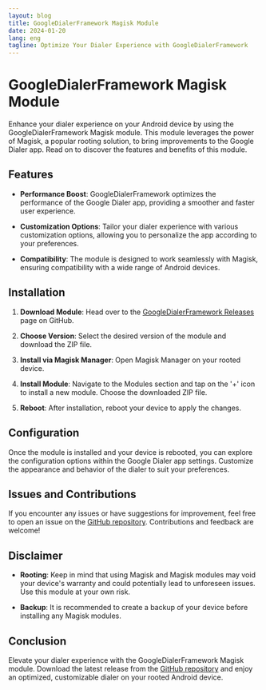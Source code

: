 ```yaml
---
layout: blog
title: GoogleDialerFramework Magisk Module
date: 2024-01-20
lang: eng
tagline: Optimize Your Dialer Experience with GoogleDialerFramework
---
```


# GoogleDialerFramework Magisk Module

Enhance your dialer experience on your Android device by using the GoogleDialerFramework Magisk module. This module leverages the power of Magisk, a popular rooting solution, to bring improvements to the Google Dialer app. Read on to discover the features and benefits of this module.

## Features

- **Performance Boost**: GoogleDialerFramework optimizes the performance of the Google Dialer app, providing a smoother and faster user experience.

- **Customization Options**: Tailor your dialer experience with various customization options, allowing you to personalize the app according to your preferences.

- **Compatibility**: The module is designed to work seamlessly with Magisk, ensuring compatibility with a wide range of Android devices.

## Installation

1. **Download Module**: Head over to the [GoogleDialerFramework Releases](https://github.com/Magisk-Modules-Repo/GoogleDialerFramework/releases) page on GitHub.

2. **Choose Version**: Select the desired version of the module and download the ZIP file.

3. **Install via Magisk Manager**: Open Magisk Manager on your rooted device.

4. **Install Module**: Navigate to the Modules section and tap on the '+' icon to install a new module. Choose the downloaded ZIP file.

5. **Reboot**: After installation, reboot your device to apply the changes.

## Configuration

Once the module is installed and your device is rebooted, you can explore the configuration options within the Google Dialer app settings. Customize the appearance and behavior of the dialer to suit your preferences.

## Issues and Contributions

If you encounter any issues or have suggestions for improvement, feel free to open an issue on the [GitHub repository](https://github.com/Magisk-Modules-Repo/GoogleDialerFramework). Contributions and feedback are welcome!

## Disclaimer

- **Rooting**: Keep in mind that using Magisk and Magisk modules may void your device's warranty and could potentially lead to unforeseen issues. Use this module at your own risk.

- **Backup**: It is recommended to create a backup of your device before installing any Magisk modules.

## Conclusion

Elevate your dialer experience with the GoogleDialerFramework Magisk module. Download the latest release from the [GitHub repository](https://github.com/Magisk-Modules-Repo/GoogleDialerFramework/releases) and enjoy an optimized, customizable dialer on your rooted Android device.

